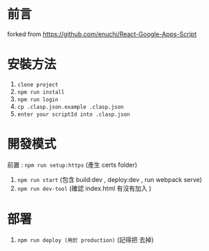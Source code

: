 # 前言

forked from https://github.com/enuchi/React-Google-Apps-Script

# 安裝方法

1. `clone project`
2. `npm run install`
3. `npm run login`
4. `cp .clasp.json.example .clasp.json`
5. `enter your scriptId into .clasp.json`

# 開發模式

前置 : `npm run setup:https` (產生 certs folder)

1. `npm run start` (包含 build:dev , deploy:dev , run webpack serve)
2. `npm run dev-tool` (確認 index.html 有沒有加入 <script src="http://localhost:8097"></script>)

# 部署

1. `npm run deploy (用於 production)` (記得把 <script src="http://localhost:8097"></script> 去掉)